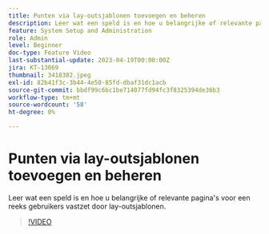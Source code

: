 ```yaml
---
title: Punten via lay-outsjablonen toevoegen en beheren
description: Leer wat een speld is en hoe u belangrijke of relevante pagina's voor een reeks gebruikers vastzet door lay-outsjablonen.
feature: System Setup and Administration
role: Admin
level: Beginner
doc-type: Feature Video
last-substantial-update: 2023-04-19T00:00:00Z
jira: KT-13069
thumbnail: 3418382.jpeg
exl-id: 82b41f3c-3b44-4e50-85fd-dbaf31dc1acb
source-git-commit: bbdf99c6bc1be714077fd94fc3f8325394de36b3
workflow-type: tm+mt
source-wordcount: '58'
ht-degree: 0%

---
```


# Punten via lay-outsjablonen toevoegen en beheren

Leer wat een speld is en hoe u belangrijke of relevante pagina&#39;s voor een reeks gebruikers vastzet door lay-outsjablonen.

>[!VIDEO](https://video.tv.adobe.com/v/3428942/?quality=12&learn=on&enablevpops=1&captions=dut)
